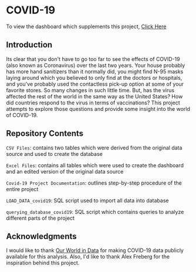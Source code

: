# COVID-19

To view the dashboard which supplements this project, [Click Here](https://public.tableau.com/app/profile/mubeen1173/viz/COVID-19Analysis_16568278609330/COVID-19)

## Introduction 

Its clear that you don't have to go too far to see the effects of COVID-19 (also known as Coronavirus) over the last two years. Your house probably has more hand sanitizers than it normally did, you might find N-95 masks laying around which you believed to only find at the doctors or hospitals, and you've probably used the contactless pick-up option at some of your favorite stores. So many changes in such little time. But, has the virus affected the rest of the world in the same way as the United States? How did countries respond to the virus in terms of vaccinations? This project attempts to explore those questions and provide some insight into the world of COVID-19. 

## Repository Contents 

`CSV Files`: contains two tables which were derived from the original data source and used to create the database 

`Excel Files`: contains all tables which were used to create the dashboard and an edited version of the original data source 

`Covid-19 Project Documentation`: outlines step-by-step procedure of the entire project 

`LOAD_DATA_covid19`: SQL script used to import all data into database

`querying_database_covid19`: SQL script which contains queries to analyze different parts of the project 

## Acknowledgments

I would like to thank [Our World in Data](https://ourworldindata.org/covid-deaths) for making COVID-19 data publicly available for this analysis. Also, I'd like to thank Alex Freberg for the inspiration behind this project. 

